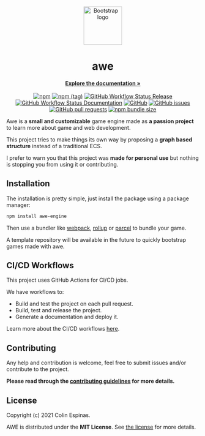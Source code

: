 <br>
<p align="center">
  <img src="https://imgur.com/7rrA61y.png" alt="Bootstrap logo" width="100" height="100">
</p>

<h1 align="center">awe</h1>

<p align="center">
  <a href="https://colinespinas.github.io/awe"><strong>Explore the documentation »</strong></a>
  <br>
  <br>
  <a href="https://www.npmjs.com/package/awe-engine"><img alt="npm" src="https://img.shields.io/npm/v/awe-engine?style=for-the-badge"></a>
  <a href="https://www.npmjs.com/package/awe-engine"><img alt="npm (tag)" src="https://img.shields.io/npm/v/awe-engine/next?style=for-the-badge"></a>
  <a href="https://github.com/ColinEspinas/awe/actions/workflows/release.yml"><img alt="GitHub Workflow Status Release" src="https://img.shields.io/github/workflow/status/colinespinas/awe/Release?logo=github&style=for-the-badge"></a>
  <a href="https://github.com/ColinEspinas/awe/actions/workflows/docs.yml"><img alt="GitHub Workflow Status Documentation" src="https://img.shields.io/github/workflow/status/colinespinas/awe/Documentation%20generation?label=docs&logo=github&style=for-the-badge"></a>
  <a href="https://github.com/ColinEspinas/awe/blob/master/LICENSE"><img alt="GitHub" src="https://img.shields.io/github/license/colinespinas/awe?color=black&style=for-the-badge"></a>
  <a href="https://github.com/ColinEspinas/awe/issues"><img alt="GitHub issues" src="https://img.shields.io/github/issues-raw/colinespinas/awe?style=for-the-badge">
  </a>
  <a href="https://github.com/ColinEspinas/awe/pulls"><img alt="GitHub pull requests" src="https://img.shields.io/github/issues-pr-raw/colinespinas/awe?style=for-the-badge"></a>
  <a href="https://bundlephobia.com/package/awe-engine"><img alt="npm bundle size" src="https://img.shields.io/bundlephobia/min/awe-engine?style=for-the-badge"></a>
</p>

Awe is a **small and customizable** game engine made as **a passion project** to learn more about game and web development.

This project tries to make things its own way by proposing a **graph based structure** instead of a traditional ECS.

I prefer to warn you that this project was **made for personal use** but nothing is stopping you from using it or contributing.

## Installation

The installation is pretty simple, just install the package using a package manager:
```bash
npm install awe-engine
```

Then use a bundler like [webpack](https://webpack.js.org/), [rollup](https://rollupjs.org/) or [parcel](https://parceljs.org/) to bundle your game.

A template repository will be available in the future to quickly bootstrap games made with awe.

## CI/CD Workflows

This project uses GitHub Actions for CI/CD jobs.

We have workflows to:
- Build and test the project on each pull request.
- Build, test and release the project.
- Generate a documentation and deploy it.

Learn more about the CI/CD workflows [here](./.github/WORKFLOWS.md).

## Contributing
Any help and contribution is welcome, feel free to submit issues and/or contribute to the project.

**Please read through the [contributing guidelines](./.github/CONTRIBUTING.md) for more details.**

## License

Copyright (c) 2021 Colin Espinas.

AWE is distributed under the **MIT License**. See [the license](./LICENSE) for more details.